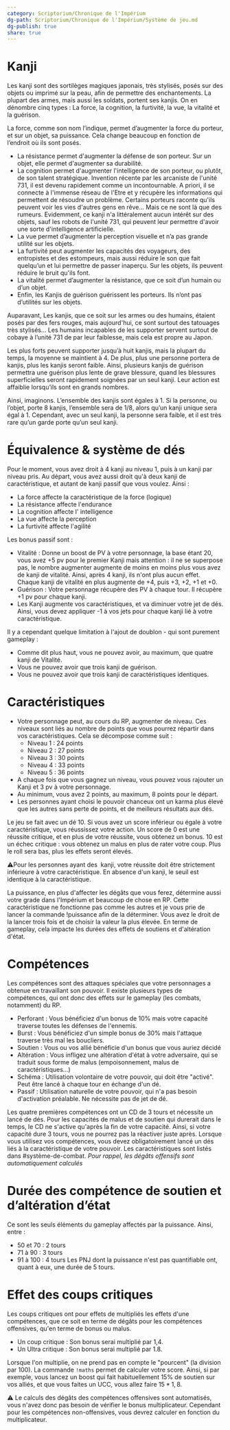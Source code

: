 ```yaml
---
category: Scriptorium/Chronique de l'Impérium
dg-path: Scriptorium/Chronique de l'Impérium/Système de jeu.md
dg-publish: true
share: true
---
```



# Kanji

Les kanji sont des sortilèges magiques japonais, très stylisés, posés sur des objets ou imprimé sur la peau, afin de permettre des enchantements. La plupart des armes, mais aussi les soldats, portent ses kanjis.
On en dénombre cinq types : La force, la cognition, la furtivité, la vue, la vitalité et la guérison.

La force, comme son nom l’indique, permet d’augmenter la force du porteur, et sur un objet, sa puissance. Cela change beaucoup en fonction de l’endroit où ils sont posés.
- La résistance permet d'augmenter la défense de son porteur. Sur un objet, elle permet d'augmenter sa durabilité.
- La cognition permet d'augmenter l'intelligence de son porteur, ou plutôt, de son talent stratégique. Invention récente par les arcaniste de l'unité 731, il est devenu rapidement comme un incontournable. A priori, il se connecte à l'immense réseau de l'Etre et y récupère les informations qui permettent de résoudre un problème. Certains porteurs raconte qu'ils peuvent voir les vies d'autres gens en rêve… Mais ce ne sont là que des rumeurs. Evidemment, ce kanji n'a littéralement aucun intérêt sur des objets, sauf les robots de l'unité 731, qui peuvent leur permettre d'avoir une sorte d'intelligence artificielle.
- La vue permet d’augmenter la perception visuelle et n’a pas grande utilité sur les objets.
- La furtivité peut augmenter les capacités des voyageurs, des entropistes et des estompeurs, mais aussi réduire le son que fait quelqu’un et lui permettre de passer inaperçu. Sur les objets, ils peuvent réduire le bruit qu'ils font.
- La vitalité permet d’augmenter la résistance, que ce soit d’un humain ou d’un objet.
- Enfin, les Kanjis de guérison guérissent les porteurs. Ils n’ont pas d’utilités sur les objets.

Auparavant, Les kanjis, que ce soit sur les armes ou des humains, étaient posés par des fers rouges, mais aujourd'hui, ce sont surtout des tatouages très stylisés… Les humains incapables de les supporter servent surtout de cobaye à l’unité 731 de par leur faiblesse, mais cela est propre au Japon.

Les plus forts peuvent supporter jusqu’à huit kanjis, mais la plupart du temps, la moyenne se maintient à 4. De plus, plus une personne portera de kanjis, plus les kanjis seront faible. Ainsi, plusieurs kanjis de guérison permettra une guérison plus lente de grave blessure, quand les blessures superficielles seront rapidement soignées par un seul kanji. Leur action est affaiblie lorsqu’ils sont en grands nombres.

Ainsi, imaginons. L’ensemble des kanjis sont égales à 1. Si la personne, ou l’objet, porte 8 kanjis, l’ensemble sera de 1/8, alors qu’un kanji unique sera égal à 1. Cependant, avec un seul kanji, la personne sera faible, et il est très rare qu’un garde porte qu’un seul kanji.

# Équivalence & système de dés

Pour le moment, vous avez droit à 4 kanji au niveau 1, puis à un kanji par niveau pris. Au départ, vous avez aussi droit qu'à deux kanji de caractéristique, et autant de kanji passif que vous voulez. 
Ainsi :
- La force affecte la caractéristique de la force (logique)
- La résistance affecte l'endurance
- La cognition affecte l' intelligence
- La vue affecte la perception
- La furtivité affecte l'agilité

Les bonus passif sont :
- Vitalité : Donne un boost de PV à votre personnage, la base étant 20, vous avez +5 pv pour le premier Kanji mais attention : il ne se superpose pas, le nombre augmenter augmente de moins en moins plus vous avez de kanji de vitalité. Ainsi, après 4 kanji, ils n'ont plus aucun effet. Chaque kanji de vitalité en plus augmente de +4, puis +3, +2, +1 et +0.
- Guérison : Votre personnage récupère des PV à chaque tour. Il récupère +1 pv pour chaque kanji.
- Les Kanji augmente vos caractéristiques, et va diminuer votre jet de dés. Ainsi, vous devez appliquer -1 à vos jets pour chaque kanji lié à votre caractéristique.

Il y a cependant quelque limitation à l'ajout de doublon - qui sont purement gameplay :
- Comme dit plus haut, vous ne pouvez avoir, au maximum, que quatre kanji de Vitalité.
- Vous ne pouvez avoir que trois kanji de guérison.
- Vous ne pouvez avoir que trois kanji de caractéristiques identiques.

# Caractéristiques

- Votre personnage peut, au cours du RP, augmenter de niveau. Ces niveaux sont liés au nombre de points que vous pourrez répartir dans vos caractéristiques. Cela se décompose comme suit :
	- Niveau 1 : 24 points
	- Niveau 2 : 27 points
	- Niveau 3 : 30 points
	- Niveau 4 : 33 points
	- Niveau 5 : 36 points
- A chaque fois que vous gagnez un niveau, vous pouvez vous rajouter un Kanji et 3 pv à votre personnage.
- Au minimum, vous avez 2 points, au maximum, 8 points pour le départ.
- Les personnes ayant choisi le pouvoir chanceux ont un karma plus élevé que les autres sans perte de points, et de meilleurs résultats aux dés.

Le jeu se fait avec un dé 10. Si vous avez un score inférieur ou égale à votre caractéristique, vous réussissez votre action. Un score de 0 est une réussite critique, et en plus de votre réussite, vous obtenez un bonus. 10 est un échec critique : vous obtenez un malus en plus de rater votre coup. Plus le roll sera bas, plus les effets seront élevés.

⚠️Pour les personnes ayant des  kanji, votre réussite doit être strictement inférieure à votre caractéristique. En absence d'un kanji, le seuil est identique à la caractéristique.

La puissance, en plus d'affecter les dégâts que vous ferez, détermine aussi votre grade dans l'Impérium et beaucoup de chose en RP. Cette caractéristique ne fonctionne pas comme les autres et je vous prie de lancer la commande !puissance afin de la déterminer. Vous avez le droit de la lancer trois fois et de choisir la valeur la plus élevée. En terme de gameplay, cela impacte les durées des effets de soutiens et d'altération d'état.

# Compétences

Les compétences sont des attaques spéciales que votre personnages a obtenue en travaillant son pouvoir. Il existe plusieurs types de compétences, qui ont donc des effets sur le gameplay (les combats, notamment) du RP.

- Perforant : Vous bénéficiez d'un bonus de 10% mais votre capacité traverse toutes les défenses de l'ennemis.
- Burst : Vous bénéficiez d'un simple bonus de 30% mais l'attaque traverse très mal les boucliers.
- Soutien : Vous ou vos allié bénéficie d'un bonus que vous auriez décidé
- Altération : Vous infligez une altération d'état à votre adversaire, qui se traduit sous forme de malus (empoisonnement, malus de caractéristiques…)
- Schéma : Utilisation volontaire de votre pouvoir, qui doit être "activé". Peut être lancé à chaque tour en échange d'un dé.
- Passif : Utilisation naturelle de votre pouvoir, qui n'a pas besoin d'activation préalable. Ne nécessite pas de jet de dé.

Les quatre premières compétences ont un CD de 3 tours et nécessite un lancé de dés. Pour les capacités de malus et de soutien qui durerait dans le temps, le CD ne s'active qu'après la fin de votre capacité. Ainsi, si votre capacité dure 3 tours, vous ne pourrez pas la réactiver juste après.
Lorsque vous utilisez vos compétences, vous devez obligatoirement lancé un dés liés à la caractéristique de votre pouvoir. Les caractéristiques sont listés dans \#système-de-combat.
*Pour rappel, les dégâts offensifs sont automatiquement calculés*

# Durée des compétence de soutien et d’altération d’état

Ce sont les seuls éléments du gameplay affectés par la puissance. Ainsi, entre :
- 50 et 70 : 2 tours
- 71 à 90 : 3 tours
- 91 à 100 : 4 tours
Les PNJ dont la puissance n'est pas quantifiable ont, quant à eux, une durée de 5 tours.

# Effet des coups critiques

  Les coups critiques ont pour effets de multipliés les effets d'une compétences, que ce soit en terme de dégâts pour les compétences offensives, qu'en terme de bonus ou malus. 
- Un coup critique : Son bonus serai multiplié par 1,4.
- Un Ultra critique : Son bonus serai multiplié par 1.8.

Lorsque l'on multiplie, on ne prend pas en compte le "pourcent" (la division par 100).
La commande `!maths` permet de calculer votre score. Ainsi, si par exemple, vous lancez un boost qui fait habituellement 15% de soutien sur vos alliés, et que vous faites un UCC, vous allez faire $15*1,8$.

⚠️ Le calculs des dégâts des compétences offensives sont automatisés, vous n'avez donc pas besoin de vérifier le bonus multiplicateur. Cependant pour les compétences non-offensives, vous devrez calculer en fonction du multiplicateur.
